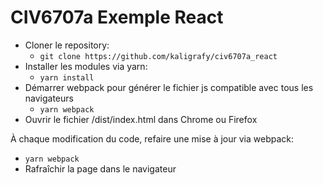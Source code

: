 # CIV6707a Exemple React

* Cloner le repository:
  * ```git clone https://github.com/kaligrafy/civ6707a_react```
* Installer les modules via yarn:
  * ```yarn install```
* Démarrer webpack pour générer le fichier js compatible avec tous les navigateurs
  * ```yarn webpack```
* Ouvrir le fichier /dist/index.html dans Chrome ou Firefox

À chaque modification du code, refaire une mise à jour via webpack:
  * ```yarn webpack```
  * Rafraîchir la page dans le navigateur
